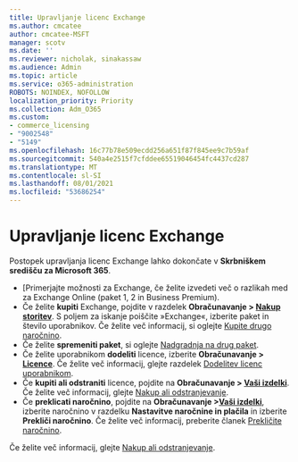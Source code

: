 ```yaml
---
title: Upravljanje licenc Exchange
ms.author: cmcatee
author: cmcatee-MSFT
manager: scotv
ms.date: ''
ms.reviewer: nicholak, sinakassaw
ms.audience: Admin
ms.topic: article
ms.service: o365-administration
ROBOTS: NOINDEX, NOFOLLOW
localization_priority: Priority
ms.collection: Adm_O365
ms.custom:
- commerce_licensing
- "9002548"
- "5149"
ms.openlocfilehash: 16c77b78e509ecdd256a651f87f845ee9c7b59af
ms.sourcegitcommit: 540a4e2515f7cfddee65519046454fc4437cd287
ms.translationtype: MT
ms.contentlocale: sl-SI
ms.lasthandoff: 08/01/2021
ms.locfileid: "53686254"
---
```

# <a name="exchange-license-management"></a>Upravljanje licenc Exchange

Postopek upravljanja licenc Exchange lahko dokončate v **Skrbniškem središču za Microsoft 365**.

- [Primerjajte možnosti za Exchange, če želite izvedeti več o razlikah med za Exchange Online (paket 1, 2 in Business Premium).
- Če želite **kupiti** Exchange, pojdite v razdelek **Obračunavanje > [Nakup storitev](https://go.microsoft.com/fwlink/p/?linkid=868433)**. S poljem za iskanje poiščite »Exchange«, izberite paket in število uporabnikov. Če želite več informacij, si oglejte [Kupite drugo naročnino](/microsoft-365/commerce/try-or-buy-microsoft-365#buy-a-different-subscription).
- Če želite **spremeniti paket**, si oglejte [Nadgradnja na drug paket](/microsoft-365/commerce/subscriptions/upgrade-to-different-plan).
- Če želite uporabnikom **dodeliti** licence, izberite **Obračunavanje > [Licence](https://go.microsoft.com/fwlink/p/?linkid=842264)**. Če želite več informacij, glejte razdelek [Dodelitev licenc uporabnikom](/microsoft-365/admin/manage/assign-licenses-to-users).
- Če **kupiti ali odstraniti** licence, pojdite na **Obračunavanje > [Vaši izdelki](https://go.microsoft.com/fwlink/p/?linkid=842054)**. Če želite več informacij, glejte [Nakup ali odstranjevanje](/microsoft-365/commerce/licenses/buy-licenses).
- Če **preklicati naročnino**, pojdite na **Obračunavanje >[Vaši izdelki](https://go.microsoft.com/fwlink/p/?linkid=842054)**, izberite naročnino v razdelku **Nastavitve naročnine in plačila** in izberite **Prekliči naročnino**. Če želite več informacij, preberite članek [Prekličite naročnino](/microsoft-365/commerce/subscriptions/cancel-your-subscription).

Če želite več informacij, glejte [Nakup ali odstranjevanje](/microsoft-365/commerce/licenses/buy-licenses).